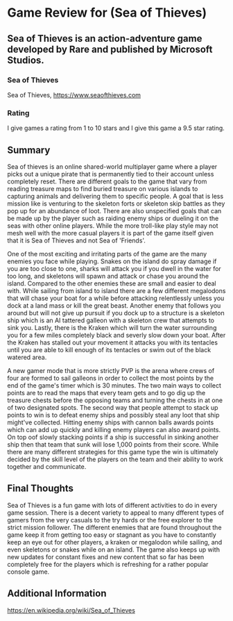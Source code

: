 # Game Review for (Sea of Thieves)

## Sea of Thieves is an action-adventure game developed by Rare and published by Microsoft Studios.

### Sea of Thieves 
Sea of Thieves, https://www.seaofthieves.com

### Rating
I give games a rating from 1 to 10 stars and I give this game a 9.5 star rating.

## Summary
Sea of thieves is an online shared-world multiplayer game where a player picks out a unique pirate that is permanently tied to their account unless completely reset. There are different goals to the game that vary from reading treasure maps to find buried treasure on various islands to capturing animals and delivering them to specific people. A goal that is less mission like is venturing to the skeleton forts or skeleton skip battles as they pop up for an abundance of loot. There are also unspecified goals that can be made up by the player such as raiding enemy ships or dueling it on the seas with other online players. While the more troll-like play style may not mesh well with the more casual players it is part of the game itself given that it is Sea of Thieves and not Sea of 'Friends'.

One of the most exciting and irritating parts of the game are the many enemies you face while playing. Snakes on the island do spray damage if you are too close to one, sharks will attack you if you dwell in the water for too long, and skeletons will spawn and attack or chase you around the island. Compared to the other enemies these are small and easier to deal with. While sailing from island to island there are a few different megalodons that will chase your boat for a while before attacking relentlessly unless you dock at a land mass or kill the great beast. Another enemy that follows you around but will not give up pursuit if you dock up to a structure is a skeleton ship which is an AI tattered galleon with a skeleton crew that attempts to sink you. Lastly, there is the Kraken which will turn the water surrounding you for a few miles completely black and severly slow down your boat. After the Kraken has stalled out your movement it attacks you with its tentacles until you are able to kill enough of its tentacles or swim out of the black watered area.

A new gamer mode that is more strictly PVP is the arena where crews of four are formed to sail galleons in order to collect the most points by the end of the game's timer which is 30 minutes. The two main ways to collect points are to read the maps that every team gets and to go dig up the treasure chests before the opposing teams and turning the chests in at one of two designated spots. The second way that people attempt to stack up points to win is to defeat enemy ships and possibly steal any loot that ship might've collected. Hitting enemy ships with cannon balls awards points which can add up quickly and killing enemy players can also award points. On top oof slowly stacking points if a ship is successful in sinking another ship then that team that sunk will lose 1,000 points from their score. While there are many different strategies for this game type the win is ultimately decided by the skill level of the players on the team and their ability to work together and communicate.

## Final Thoughts
Sea of Thieves is a fun game with lots of different activities to do in every game session. There is a decent variety to appeal to many dfferent types of gamers from the very casuals to the try hards or the free explorer to the strict mission follower. The different enemies that are found throughout the game keep it from getting too easy or stagnant as you have to constantly keep an eye out for other players, a kraken or megalodon while sailing, and even skeletons or snakes while on an island. The game also keeps up with new updates for constant fixes and new content that so far has been completely free for the players which is refreshing for a rather popular console game.

## Additional Information

https://en.wikipedia.org/wiki/Sea_of_Thieves

